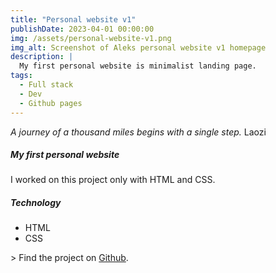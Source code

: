 ```yaml
---
title: "Personal website v1"
publishDate: 2023-04-01 00:00:00
img: /assets/personal-website-v1.png
img_alt: Screenshot of Aleks personal website v1 homepage
description: |
  My first personal website is minimalist landing page.
tags:
  - Full stack
  - Dev
  - Github pages
---
```


<i>A journey of a thousand miles begins with a single step.</i> Laozi

##### My first personal website

I worked on this project only with HTML and CSS.

##### Technology

- HTML
- CSS

\> Find the project on <a href="https://github.com/a160v/personal-website-v1" target="_blank">Github</a>.
